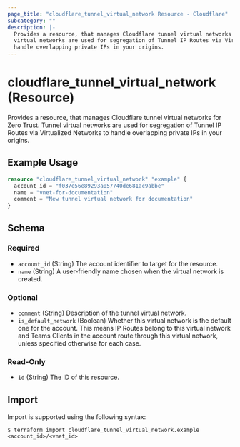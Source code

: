 ```yaml
---
page_title: "cloudflare_tunnel_virtual_network Resource - Cloudflare"
subcategory: ""
description: |-
  Provides a resource, that manages Cloudflare tunnel virtual networks for Zero Trust. Tunnel
  virtual networks are used for segregation of Tunnel IP Routes via Virtualized Networks to
  handle overlapping private IPs in your origins.
---
```


# cloudflare_tunnel_virtual_network (Resource)

Provides a resource, that manages Cloudflare tunnel virtual networks for Zero Trust. Tunnel
virtual networks are used for segregation of Tunnel IP Routes via Virtualized Networks to 
handle overlapping private IPs in your origins.

## Example Usage

```terraform
resource "cloudflare_tunnel_virtual_network" "example" {
  account_id = "f037e56e89293a057740de681ac9abbe"
  name = "vnet-for-documentation"
  comment = "New tunnel virtual network for documentation"
}
```
<!-- schema generated by tfplugindocs -->
## Schema

### Required

- `account_id` (String) The account identifier to target for the resource.
- `name` (String) A user-friendly name chosen when the virtual network is created.

### Optional

- `comment` (String) Description of the tunnel virtual network.
- `is_default_network` (Boolean) Whether this virtual network is the default one for the account. This means IP Routes belong to this virtual network and Teams Clients in the account route through this virtual network, unless specified otherwise for each case.

### Read-Only

- `id` (String) The ID of this resource.

## Import

Import is supported using the following syntax:
```shell
$ terraform import cloudflare_tunnel_virtual_network.example <account_id>/<vnet_id>
```
